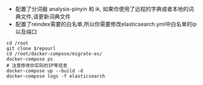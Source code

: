 * 配置了分词器 analysis-pinyin 和 ik, 如果你使用了远程的字典或者本地的词典文件,请更新词典文件
* 配置了reindex需要的白名单,所以你需要修改elasticsearch.yml中白名单的ip以及端口

```
cd /root
git clone $repourl
cd /root/docker-compose/migrate-es/
docker-compose ps
# 注意修改你实际的IP等信息
docker-compose up --build -d
docker-compose logs -f elasticsearch
```
